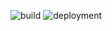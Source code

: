 ![build](https://github.com/DignaCouso/dignacouso.github.io/actions/workflows/gh-pages.yml/badge.svg)
![deployment](https://github.com/DignaCouso/dignacouso.github.io/actions/workflows/pages/pages-build-deployment)
